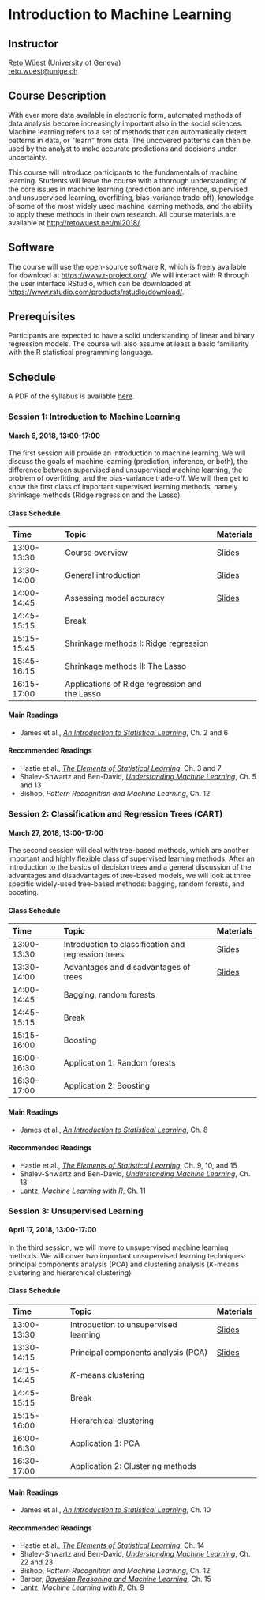 # Introduction to Machine Learning

## Instructor

[Reto Wüest](http://retowuest.net/) (University of Geneva)<br />
<reto.wuest@unige.ch>

## Course Description

With ever more data available in electronic form, automated methods of data analysis become increasingly important also in the social sciences. Machine learning refers to a set of methods that can automatically detect patterns in data, or "learn" from data. The uncovered patterns can then be used by the analyst to make accurate predictions and decisions under uncertainty.

This course will introduce participants to the fundamentals of machine learning. Students will leave the course with a thorough understanding of the core issues in machine learning (prediction and inference, supervised and unsupervised learning, overfitting, bias-variance trade-off), knowledge of some of the most widely used machine learning methods, and the ability to apply these methods in their own research. All course materials are available at <http://retowuest.net/ml2018/>.

## Software

The course will use the open-source software R, which is freely available for download at <https://www.r-project.org/>. We will interact with R through the user interface RStudio, which can be downloaded at <https://www.rstudio.com/products/rstudio/download/>.

## Prerequisites

Participants are expected to have a solid understanding of linear and binary regression models. The course will also assume at least a basic familiarity with the R statistical programming language.

## Schedule

A PDF of the syllabus is available [here](syllabus/syllabus_ml_2018.pdf).

### Session 1: Introduction to Machine Learning

#### March 6, 2018, 13:00-17:00

The first session will provide an introduction to machine learning. We will discuss the goals of machine learning (prediction, inference, or both), the difference between supervised and unsupervised machine learning, the problem of overfitting, and the bias-variance trade-off. We will then get to know the first class of important supervised learning methods, namely shrinkage methods (Ridge regression and the Lasso).

#### Class Schedule

| Time        | Topic                | Materials                              |
|:----------- |:-------------------- |:-------------------------------------- |
| 13:00-13:30 | Course overview      | Slides |
| 13:30-14:00 | General introduction | [Slides](slides/Wuest_ML_2018_S1b.pdf) |
| 14:00-14:45 | Assessing model accuracy | [Slides](slides/Wuest_ML_2018_S1c.pdf) |
| 14:45-15:15 | Break                |                                        |
| 15:15-15:45 | Shrinkage methods I: Ridge regression |                       |
| 15:45-16:15 | Shrinkage methods II: The Lasso       |                       |
| 16:15-17:00 | Applications of Ridge regression and the Lasso |              |

#### Main Readings

- James et al., [*An Introduction to Statistical Learning*](http://www-bcf.usc.edu/~gareth/ISL/), Ch. 2 and 6

#### Recommended Readings

- Hastie et al., [*The Elements of Statistical Learning*](https://web.stanford.edu/~hastie/ElemStatLearn/), Ch. 3 and 7
- Shalev-Shwartz and Ben-David, [*Understanding Machine Learning*](http://www.cs.huji.ac.il/~shais/UnderstandingMachineLearning/), Ch. 5 and 13
- Bishop, *Pattern Recognition and Machine Learning*, Ch. 12

### Session 2: Classification and Regression Trees (CART)

#### March 27, 2018, 13:00-17:00

The second session will deal with tree-based methods, which are another important and highly flexible class of supervised learning methods. After an introduction to the basics of decision trees and a general discussion of the advantages and disadvantages of tree-based models, we will look at three specific widely-used tree-based methods: bagging, random forests, and boosting.

#### Class Schedule

| Time        | Topic                | Materials                              |
|:----------- |:-------------------- |:-------------------------------------- |
| 13:00-13:30 | Introduction to classification and regression trees | [Slides](slides/Wuest_ML_2018_S1a.pdf) |
| 13:30-14:00 | Advantages and disadvantages of trees | [Slides](slides/Wuest_ML_2018_S1b.pdf) |
| 14:00-14:45 | Bagging, random forests |                                     |
| 14:45-15:15 | Break                  |                                      |
| 15:15-16:00 | Boosting               |                                      |
| 16:00-16:30 | Application 1: Random forests |                               |
| 16:30-17:00 | Application 2: Boosting |                                     |

#### Main Readings

- James et al., [*An Introduction to Statistical Learning*](http://www-bcf.usc.edu/~gareth/ISL/), Ch. 8

#### Recommended Readings

- Hastie et al., [*The Elements of Statistical Learning*](https://web.stanford.edu/~hastie/ElemStatLearn/), Ch. 9, 10, and 15
- Shalev-Shwartz and Ben-David, [*Understanding Machine Learning*](http://www.cs.huji.ac.il/~shais/UnderstandingMachineLearning/), Ch. 18
- Lantz, *Machine Learning with R*, Ch. 11

### Session 3: Unsupervised Learning

#### April 17, 2018, 13:00-17:00

In the third session, we will move to unsupervised machine learning methods. We will cover two important unsupervised learning techniques: principal components analysis (PCA) and clustering analysis (*K*-means clustering and hierarchical clustering).

#### Class Schedule

| Time        | Topic                | Materials                              |
|:----------- |:-------------------- |:-------------------------------------- |
| 13:00-13:30 | Introduction to unsupervised learning | [Slides](slides/Wuest_ML_2018_S1a.pdf) |
| 13:30-14:15 | Principal components analysis (PCA) | [Slides](slides/Wuest_ML_2018_S1b.pdf) |
| 14:15-14:45 | *K*-means clustering   |                                      |
| 14:45-15:15 | Break                  |                                      |
| 15:15-16:00 | Hierarchical clustering |                                     |
| 16:00-16:30 | Application 1: PCA     |                                      |
| 16:30-17:00 | Application 2: Clustering methods |                                      |

#### Main Readings

- James et al., [*An Introduction to Statistical Learning*](http://www-bcf.usc.edu/~gareth/ISL/), Ch. 10

#### Recommended Readings

- Hastie et al., [*The Elements of Statistical Learning*](https://web.stanford.edu/~hastie/ElemStatLearn/), Ch. 14
- Shalev-Shwartz and Ben-David, [*Understanding Machine Learning*](http://www.cs.huji.ac.il/~shais/UnderstandingMachineLearning/), Ch. 22 and 23
- Bishop, *Pattern Recognition and Machine Learning*, Ch. 12
- Barber, [*Bayesian Reasoning and Machine Learning*](http://web4.cs.ucl.ac.uk/staff/D.Barber/pmwiki/pmwiki.php?n=Brml.HomePage), Ch. 15
- Lantz, *Machine Learning with R*, Ch. 9
